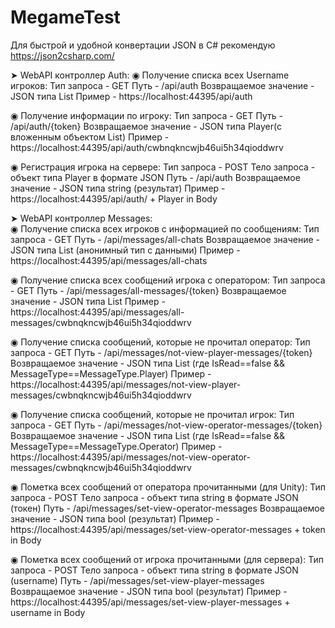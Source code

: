 # MegameTest
Для быстрой и удобной конвертации JSON в C# рекомендую https://json2csharp.com/

➤ WebAPI контроллер Auth:
◉ Получение списка всех Username игроков:
Тип запроса - GET
Путь - /api/auth
Возвращаемое значение - JSON типа List<string>
Пример - https://localhost:44395/api/auth
  
◉ Получение информации по игроку:
Тип запроса - GET
Путь - /api/auth/{token}
Возвращаемое значение - JSON типа Player(с вложенным объектом List<PlayerMessages>)
Пример - https://localhost:44395/api/auth/cwbnqkncwjb46ui5h34qioddwrv

◉ Регистрация игрока на сервере:
Тип запроса - POST
Тело запроса - объект типа Player в формате JSON
Путь - /api/auth
Возвращаемое значение - JSON типа string (результат)
Пример - https://localhost:44395/api/auth/ + Player in Body
  
  
➤ WebAPI контроллер Messages:  
◉ Получение списка всех игроков с информацией по сообщениям:
Тип запроса - GET
Путь - /api/messages/all-chats
Возвращаемое значение - JSON типа List<a> (анонимный тип с данными)
Пример - https://localhost:44395/api/messages/all-chats
  
◉ Получение списка всех сообщений игрока с оператором:
Тип запроса - GET
Путь - /api/messages/all-messages/{token}
Возвращаемое значение - JSON типа List<PlayerMessages>
Пример - https://localhost:44395/api/messages/all-messages/cwbnqkncwjb46ui5h34qioddwrv
  
◉ Получение списка сообщений, которые не прочитал оператор:
Тип запроса - GET
Путь - /api/messages/not-view-player-messages/{token}
Возвращаемое значение - JSON типа List<PlayerMessages> (где IsRead==false && MessageType==MessageType.Player)
Пример - https://localhost:44395/api/messages/not-view-player-messages/cwbnqkncwjb46ui5h34qioddwrv
  
◉ Получение списка сообщений, которые не прочитал игрок:
Тип запроса - GET
Путь - /api/messages/not-view-operator-messages/{token} 
Возвращаемое значение - JSON типа List<PlayerMessages> (где IsRead==false && MessageType==MessageType.Operator) 
Пример - https://localhost:44395/api/messages/not-view-operator-messages/cwbnqkncwjb46ui5h34qioddwrv
  
◉ Пометка всех сообщений от оператора прочитанными (для Unity):
Тип запроса - POST
Тело запроса - объект типа string в формате JSON (токен)
Путь - /api/messages/set-view-operator-messages
Возвращаемое значение - JSON типа bool (результат)
Пример - https://localhost:44395/api/messages/set-view-operator-messages + token in Body
  
◉ Пометка всех сообщений от игрока прочитанными (для сервера):
Тип запроса - POST
Тело запроса - объект типа string в формате JSON (username)
Путь - /api/messages/set-view-player-messages
Возвращаемое значение - JSON типа bool (результат)
Пример - https://localhost:44395/api/messages/set-view-player-messages + username in Body
